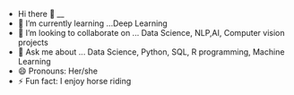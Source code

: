 * Hi there 👋
__
* 🌱 I’m currently learning ...Deep Learning
* 👯 I’m looking to collaborate on ... Data Science, NLP,AI, Computer vision projects
* 💬 Ask me about ... Data Science, Python, SQL, R programming, Machine Learning
* 😄 Pronouns: Her/she
* ⚡ Fun fact: I enjoy horse riding


